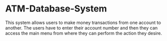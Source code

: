 # ATM-Database-System
This system allows users to make money transactions from one account to another. The users have to enter their account number and then they can access the main menu from where they can perform the action they desire.
